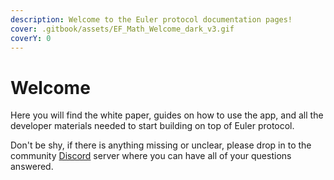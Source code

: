 ```yaml
---
description: Welcome to the Euler protocol documentation pages!
cover: .gitbook/assets/EF_Math_Welcome_dark_v3.gif
coverY: 0
---
```


# Welcome

Here you will find the white paper, guides on how to use the app, and all the developer materials  needed to start building on top of Euler protocol.

Don't be shy, if there is anything missing or unclear, please drop in to the community [Discord](https://discord.gg/CdG97VSYGk) server where you can have all of your questions answered.
